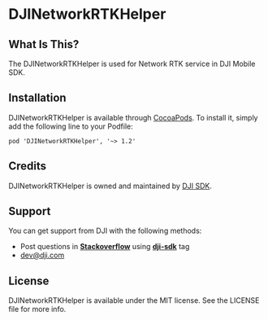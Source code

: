 # DJINetworkRTKHelper

## What Is This?

The DJINetworkRTKHelper is used for Network RTK service in DJI Mobile SDK.

## Installation

DJINetworkRTKHelper is available through [CocoaPods](http://cocoapods.org). To install it, simply add the following line to your Podfile:

```
pod 'DJINetworkRTKHelper', '~> 1.2'
```

## Credits

DJINetworkRTKHelper is owned and maintained by [DJI SDK](https://developer.dji.com).

## Support

You can get support from DJI with the following methods:

- Post questions in [**Stackoverflow**](http://stackoverflow.com) using [**dji-sdk**](http://stackoverflow.com/questions/tagged/dji-sdk) tag
- dev@dji.com

## License

DJINetworkRTKHelper is available under the MIT license. See the LICENSE file for more info.
